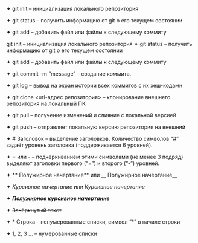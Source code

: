 ✦ git init – инициализация локального репозитория

✦ git status – получить информацию от git о его текущем состоянии

✦ git add – добавить файл или файлы к следующему коммиту

git init – инициализация локального репозитория
✦	git status – получить информацию от git о его текущем состоянии

✦	git add – добавить файл или файлы к следующему коммиту

✦	git commit -m “message” – создание коммита.

✦	git log – вывод на экран истории всех коммитов с их хеш-кодами

✦	git clone <url-адрес репозитория> – клонирование внешнего репозитория на  локальный ПК

✦	git pull – получение изменений и слияние с локальной версией

✦	git push – отправляет локальную версию репозитория на внешний

✦	# Заголовок – выделение заголовков. Количество символов “#” задаёт уровень заголовка  (поддерживается 6 уровней).

✦	= или - – подчёркиванием этими символами (не менее 3 подряд) выделяют заголовки  первого (“=”) и второго (“-”) уровней.

✦	** Полужирное начертание** или __ Полужирное начертание__

✦	*Курсивное начертание* или _Курсивное начертание_

✦	***Полужирное курсивное начертание***

✦	~~Зачёркнутый текст~~

✦	* Строка – ненумерованные списки, символ “*” в начале строки

✦	1, 2, 3 … – нумерованные списки

